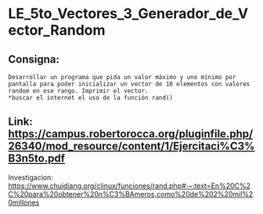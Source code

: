 # LE_5to_Vectores_3_Generador_de_Vector_Random
 
## Consigna:
	Desarrollar un programa que pida un valor máximo y uno mínimo por
	pantalla para poder inicializar un vector de 10 elementos con valores
	random en ese rango. Imprimir el vector. 
	*buscar el internet el uso de la función rand()

## Link: https://campus.robertorocca.org/pluginfile.php/26340/mod_resource/content/1/Ejercitaci%C3%B3n5to.pdf

Investigacion:
	https://www.chuidiang.org/clinux/funciones/rand.php#:~:text=En%20C%2C%20para%20obtener%20n%C3%BAmeros,como%20de%202%20mil%20millones
